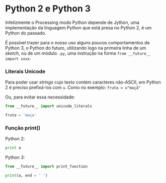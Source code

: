 # Python 2 e Python 3

Infelizmente o Processing modo Python depende de Jython, uma implementação da linguagem Python que está presa no Python 2, é um Python do passado.

É possível trazer para o nosso uso alguns poucos comportamentos de Python 3, o Python do futuro, utilizando logo na primeira linha de um *sketch*, ou de um módulo `.py`, uma instrução na forma `from __future__ import xxxx`.

### Literais Unicode

Para poder usar *strings* cujo texto contém caracteres não-ASCII, em Python 2 é preciso prefixá-los com `u`. Como no exemplo:  `fruta = u"maçã"`

Ou, para evitar essa necessidade:

```python
from __future__ import unicode_literals

fruta = 'maça'
```

### Função print()

Python 2:

```python
print a
```

Python 3:

```python
from __future__ import print_function

print(a, end = ' ')
```
 